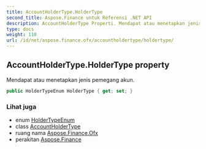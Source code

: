 ```yaml
---
title: AccountHolderType.HolderType
second_title: Aspose.Finance untuk Referensi .NET API
description: AccountHolderType Properti. Mendapat atau menetapkan jenis pemegang akun.
type: docs
weight: 110
url: /id/net/aspose.finance.ofx/accountholdertype/holdertype/
---
```

## AccountHolderType.HolderType property

Mendapat atau menetapkan jenis pemegang akun.

```csharp
public HolderTypeEnum HolderType { get; set; }
```

### Lihat juga

* enum [HolderTypeEnum](../../holdertypeenum/)
* class [AccountHolderType](../)
* ruang nama [Aspose.Finance.Ofx](../../accountholdertype/)
* perakitan [Aspose.Finance](../../../)


